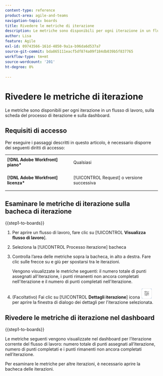 ```yaml
---
content-type: reference
product-area: agile-and-teams
navigation-topic: boards
title: Rivedere le metriche di iterazione
description: Le metriche sono disponibili per ogni iterazione in un flusso di lavoro, sulla bacheca del processo di iterazione.
author: Lisa
feature: Agile
exl-id: 09743566-161d-4850-9a1a-b96da6d537a7
source-git-commit: bda865111eacf5df874a09f184db039b5f837765
workflow-type: tm+mt
source-wordcount: '201'
ht-degree: 0%

---
```


# Rivedere le metriche di iterazione

Le metriche sono disponibili per ogni iterazione in un flusso di lavoro, sulla scheda del processo di iterazione e sulla dashboard.

## Requisiti di accesso

Per eseguire i passaggi descritti in questo articolo, è necessario disporre dei seguenti diritti di accesso:

<table style="table-layout:auto"> 
 <col> 
 </col> 
 <col> 
 </col> 
 <tbody> 
  <tr> 
   <td role="rowheader"><strong>[!DNL Adobe Workfront] piano*</strong></td> 
   <td> <p>Qualsiasi</p> </td> 
  </tr> 
  <tr> 
   <td role="rowheader"><strong>[!DNL Adobe Workfront] licenza*</strong></td> 
   <td> <p>[!UICONTROL Request] o versione successiva</p> </td> 
  </tr> 
 </tbody> 
</table>

## Esaminare le metriche di iterazione sulla bacheca di iterazione

{{step1-to-boards}}

1. Per aprire un flusso di lavoro, fare clic su [!UICONTROL **Visualizza flusso di lavoro**].
1. Seleziona la [!UICONTROL Processo iterazione] bacheca
1. Controlla l’area delle metriche sopra la bacheca, in alto a destra. Fare clic sulle frecce su e giù per spostarsi tra le iterazioni.

   Vengono visualizzate le metriche seguenti: il numero totale di punti assegnati all&#39;iterazione, i punti rimanenti non ancora completati nell&#39;iterazione e il numero di punti completati nell&#39;iterazione.

1. (Facoltativo) Fai clic su [!UICONTROL **Dettagli iterazione**] icona ![Dettagli iterazione](assets/iteration-details-button.png) per aprire la finestra di dialogo dei dettagli per l&#39;iterazione selezionata.

## Rivedere le metriche di iterazione nel dashboard

{{step1-to-boards}}

Le metriche seguenti vengono visualizzate nel dashboard per l’iterazione corrente del flusso di lavoro: numero totale di punti assegnati all’iterazione, numero di punti completati e i punti rimanenti non ancora completati nell’iterazione.

Per esaminare le metriche per altre iterazioni, è necessario aprire la bacheca delle iterazioni.
